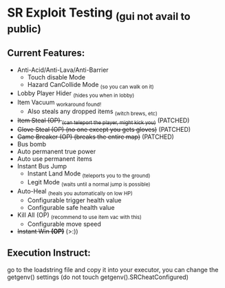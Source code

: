 # SR Exploit Testing <sub>(gui not avail to public)</sub>

## Current Features:
- Anti-Acid/Anti-Lava/Anti-Barrier
  - Touch disable Mode
  - Hazard CanCollide Mode <sub>(so you can walk on it)</sub>
- Lobby Player Hider <sub>(hides you when in lobby)</sub>
- Item Vacuum <sub>workaround found!</sub>
  - Also steals any dropped items <sub>(witch brews, etc)</sub>
- ~~Item Steal (OP) <sub>(can teleport the player, might kick you)</sub>~~ (PATCHED)
- ~~Glove Steal (OP) (no one except you gets gloves)~~ (PATCHED)
- ~~Game Breaker (OP) (breaks the entire map)~~ (PATCHED)
- Bus bomb
- Auto permanent true power
- Auto use permanent items
- Instant Bus Jump
  - Instant Land Mode <sub>(teleports you to the ground)</sub>
  - Legit Mode <sub>(waits until a normal jump is possible)</sub>
- Auto-Heal <sub>(heals you automatically on low HP)</sub>
  - Configurable trigger health value
  - Configurable safe health value
- Kill All (OP) <sub>(recommend to use item vac with this)</sub>
  - Configurable move speed
- ~~Instant Win **(OP)**~~ (>:))

## Execution Instruct:
go to the loadstring file and copy it into your executor, you can change the getgenv() settings (do not touch getgenv().SRCheatConfigured)
